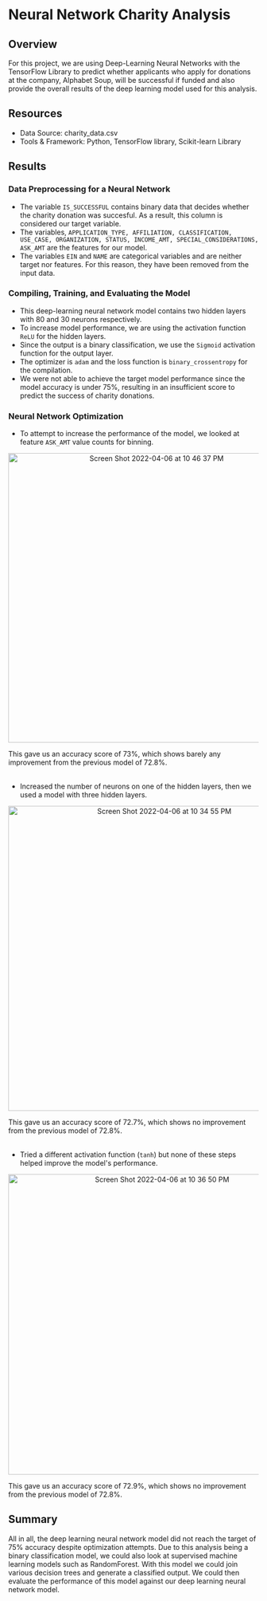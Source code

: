 # Neural Network Charity Analysis
## Overview
For this project, we are using Deep-Learning Neural Networks with the TensorFlow Library to predict whether applicants who apply for donations at the company, Alphabet Soup, will be successful if funded and also provide the overall results of the deep learning model used for this analysis.


## Resources
* Data Source: charity_data.csv
* Tools & Framework: Python, TensorFlow library, Scikit-learn Library

## Results

### Data Preprocessing for a Neural Network

- The variable `IS_SUCCESSFUL` contains binary data that decides whether the charity donation was succesful. As a result, this column is considered our target variable. 
- The variables, `APPLICATION_TYPE, AFFILIATION, CLASSIFICATION, USE_CASE, ORGANIZATION, STATUS, INCOME_AMT, SPECIAL_CONSIDERATIONS, ASK_AMT` are the features for our model.
- The variables `EIN` and `NAME` are categorical variables and are neither target nor features. For this reason, they have been removed from the input data.

### Compiling, Training, and Evaluating the Model
- This deep-learning neural network model contains two hidden layers with 80 and 30 neurons respectively.
- To increase model performance, we are using the activation function `ReLU` for the hidden layers. 
- Since the output is a binary classification, we use the  `Sigmoid` activation function for the output layer.
- The optimizer is `adam` and the loss function is `binary_crossentropy` for the compilation.
- We were not able to achieve the target model performance since the model accuracy is under 75%, resulting in an insufficient score to predict the success  of charity donations. 

### Neural Network Optimization 
- To attempt to increase the performance of the model, we looked at feature `ASK_AMT` value counts for binning.
<p align="center">
 <img width="581" alt="Screen Shot 2022-04-06 at 10 46 37 PM" src="https://user-images.githubusercontent.com/94571150/162128880-87185fe9-b2bf-4a43-aa9a-369ae601896b.png"> 
</p>
This gave us an accuracy score of 73%, which shows barely any improvement from the previous model of 72.8%.
<br><br>

- Increased the number of neurons on one of the hidden layers, then we used a model with three hidden layers.
<p align="center">
<img width="612" alt="Screen Shot 2022-04-06 at 10 34 55 PM" src="https://user-images.githubusercontent.com/94571150/162127518-2380ccf7-e0ce-442a-a45b-0619773a353a.png"> 
</p>
This gave us an accuracy score of 72.7%, which shows no improvement from the previous model of 72.8%. 
<br><br>

- Tried a different activation function (`tanh`) but none of these steps helped improve the model's performance.
<p align="center">
<img width="603" alt="Screen Shot 2022-04-06 at 10 36 50 PM" src="https://user-images.githubusercontent.com/94571150/162127724-fd3774e9-ee1c-4c84-8fca-d7b47004c06c.png">
</p>
This gave us an accuracy score of 72.9%, which shows no improvement from the previous model of 72.8%.

## Summary
All in all, the deep learning neural network model did not reach the target of 75% accuracy despite optimization attempts. 
Due to this analysis being a binary classification model, we could also look at supervised machine learning models such as RandomForest. With this model we could join various decision trees and generate a classified output. We could then evaluate the performance of this model against our deep learning neural network model.
